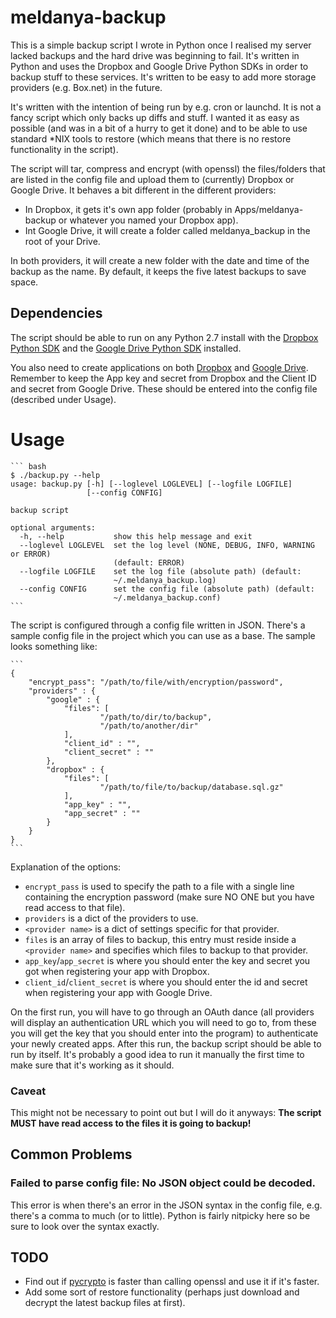 # meldanya-backup

This is a simple backup script I wrote in Python once I realised my
server lacked backups and the hard drive was beginning to fail. It's
written in Python and uses the Dropbox and Google Drive Python SDKs in
order to backup stuff to these services. It's written to be easy to add
more storage providers (e.g. Box.net) in the future.

It's written with the intention of being run by e.g. cron or launchd. It
is not a fancy script which only backs up diffs and stuff. I wanted it
as easy as possible (and was in a bit of a hurry to get it done) and to
be able to use standard *NIX tools to restore (which means that there
is no restore functionality in the script).

The script will tar, compress and encrypt (with openssl) the
files/folders that are listed in the config file and upload them to
(currently) Dropbox or Google Drive. It behaves a bit different in the
different providers:

* In Dropbox, it gets it's own app folder (probably in
  Apps/meldanya-backup or whatever you named your Dropbox app).
* Int Google Drive, it will create a folder called meldanya_backup in
  the root of your Drive.

In both providers, it will create a new folder with the date and time of
the backup as the name. By default, it keeps the five latest backups to
save space.

## Dependencies

The script should be able to run on any Python 2.7 install with the
[Dropbox Python SDK](https://www.dropbox.com/developers/core/sdks/python)
and the [Google Drive Python SDK](https://developers.google.com/api-client-library/python/start/installation)
installed.

You also need to create applications on both [Dropbox](https://www.dropbox.com/developers/apps)
and [Google Drive](https://developers.google.com/api-client-library/python/start/get_started#setup).
Remember to keep the App key and secret from Dropbox and the Client ID
and secret from Google Drive. These should be entered into the config
file (described under Usage).

# Usage

	``` bash
	$ ./backup.py --help
	usage: backup.py [-h] [--loglevel LOGLEVEL] [--logfile LOGFILE]
					 [--config CONFIG]

	backup script

	optional arguments:
	  -h, --help           show this help message and exit
	  --loglevel LOGLEVEL  set the log level (NONE, DEBUG, INFO, WARNING or ERROR)
						   (default: ERROR)
	  --logfile LOGFILE    set the log file (absolute path) (default:
						   ~/.meldanya_backup.log)
	  --config CONFIG      set the config file (absolute path) (default:
						   ~/.meldanya_backup.conf)
	```

The script is configured through a config file written in JSON. There's
a sample config file in the project which you can use as a base. The
sample looks something like:

	```
	{
		"encrypt_pass": "/path/to/file/with/encryption/password",
		"providers" : {
			"google" : {
				"files": [
						"/path/to/dir/to/backup",
						"/path/to/another/dir"
				],
				"client_id" : "",
				"client_secret" : ""
			},
			"dropbox" : {
				"files": [
						"/path/to/file/to/backup/database.sql.gz"
				],
				"app_key" : "",
				"app_secret" : ""
			}
		}
	}
	```

Explanation of the options:

* `encrypt_pass` is used to specify the path to a file with a single
  line containing the encryption password (make sure NO ONE but you
  have read access to that file).
* `providers` is a dict of the providers to use.
* `<provider name>` is a dict of settings specific for that
  provider.
* `files` is an array of files to backup, this entry must reside
  inside a `<provider name>` and specifies which files to backup to that
  provider.
* `app_key`/`app_secret` is where you should enter the key and secret
  you got when registering your app with Dropbox.
* `client_id`/`client_secret` is where you should enter the id and
  secret when registering your app with Google Drive.

On the first run, you will have to go through an OAuth dance (all
providers will display an authentication URL which you will need to go
to, from these you will get the key that you should enter into the
program) to authenticate your newly created apps. After this run, the
backup script should be able to run by itself. It's probably a good idea
to run it manually the first time to make sure that it's working as it
should.


### Caveat

This might not be necessary to point out but I will do it anyways: **The
script MUST have read access to the files it is going to backup!**

## Common Problems

### Failed to parse config file: No JSON object could be decoded.
This error is when there's an error in the JSON syntax in the config
file, e.g. there's a comma to much (or to little). Python is fairly
nitpicky here so be sure to look over the syntax exactly.


## TODO
* Find out if [pycrypto](https://pypi.python.org/pypi/pycrypto) is
  faster than calling openssl and use it if it's faster.
* Add some sort of restore functionality (perhaps just download and
  decrypt the latest backup files at first).

